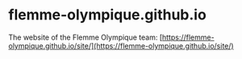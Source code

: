 # flemme-olympique.github.io
The website of the Flemme Olympique team: [https://flemme-olympique.github.io/site/](https://flemme-olympique.github.io/site/)
